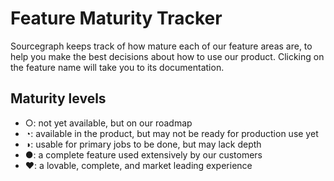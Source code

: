 # Feature Maturity Tracker

Sourcegraph keeps track of how mature each of our feature areas are, to help you make the best decisions about how to use our product. Clicking on the feature name will take you to its documentation.

## Maturity levels

- ○: not yet available, but on our roadmap
- ◔: available in the product, but may not be ready for production use yet
- ◑: usable for primary jobs to be done, but may lack depth
- ●: a complete feature used extensively by our customers
- ♥: a lovable, complete, and market leading experience

<script>

  const harvey_balls = ["○", "◔", "◑", "●", "♥"]

  page_content = document.getElementsByClassName('markdown-body')[0];

  const xhr = new XMLHttpRequest();
  xhr.open('GET', '../data/maturity.json', false);
  xhr.setRequestHeader('Accept', 'application/json');
  xhr.send(null);

  const res = JSON.parse(xhr.responseText);
  var sections = {}

  Object.entries(res).forEach((section) => {
    const [key, value] = section;
    const section_name = key

    if (typeof(sections[section_name]) === 'undefined') {
      sections[section_name] = page_content.appendChild(document.createElement("h2"))
      sections[section_name].innerText = key
    }
    Object.entries(value).forEach((component) => {
      const [key, value] = component;
      const component_name = key
      var maturity
      var documentation_link
      var description
      Object.entries(value).forEach((attribute) => {
        const [key, value] = attribute;
        if (key == 'maturity') {
          maturity = value
        } else if (key == 'documentation_link') {
          documentation_link = value
        } else if (key == 'description') {
          description = value
        }
      });
      if (typeof(maturity) !== 'undefined') {
        var subheading = document.createElement("h3")
        subheading.innerText = component_name
        subheading.innerHTML = '<a href="' + documentation_link + '">' + subheading.innerText + '</a>' + ' '  + harvey_balls[maturity]
        var description_heading = document.createElement("p")
        description_heading.innerText = description
        page_content.appendChild(subheading)
        page_content.appendChild(description_heading)
      }
    });
  });
</script>
